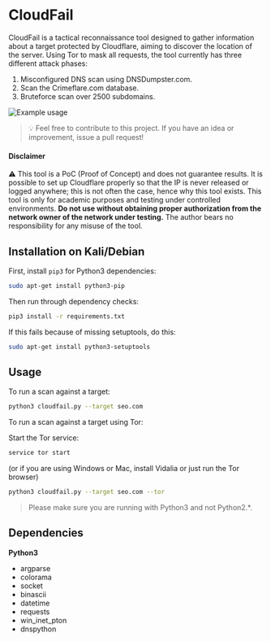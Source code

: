 # CloudFail

CloudFail is a tactical reconnaissance tool designed to gather information about a target protected by Cloudflare, aiming to discover the location of the server. Using Tor to mask all requests, the tool currently has three different attack phases:

1. Misconfigured DNS scan using DNSDumpster.com.
2. Scan the Crimeflare.com database.
3. Bruteforce scan over 2500 subdomains.

![Example usage](http://puu.sh/pq7vH/62d56aa41f.png "Example usage")

> 💡 Feel free to contribute to this project. If you have an idea or improvement, issue a pull request!

#### Disclaimer
⚠️ This tool is a PoC (Proof of Concept) and does not guarantee results. It is possible to set up Cloudflare properly so that the IP is never released or logged anywhere; this is not often the case, hence why this tool exists.
This tool is only for academic purposes and testing under controlled environments. **Do not use without obtaining proper authorization from the network owner of the network under testing.**
The author bears no responsibility for any misuse of the tool.

## Installation on Kali/Debian

First, install `pip3` for Python3 dependencies:

```bash
sudo apt-get install python3-pip
```

Then run through dependency checks:

```bash
pip3 install -r requirements.txt
```

If this fails because of missing setuptools, do this:

```bash
sudo apt-get install python3-setuptools
```

## Usage

To run a scan against a target:

```bash
python3 cloudfail.py --target seo.com
```

To run a scan against a target using Tor:

Start the Tor service:

```bash
service tor start
```

(or if you are using Windows or Mac, install Vidalia or just run the Tor browser)

```bash
python3 cloudfail.py --target seo.com --tor
```

> Please make sure you are running with Python3 and not Python2.\*.

## Dependencies

**Python3**
- argparse
- colorama
- socket
- binascii
- datetime
- requests
- win_inet_pton
- dnspython
